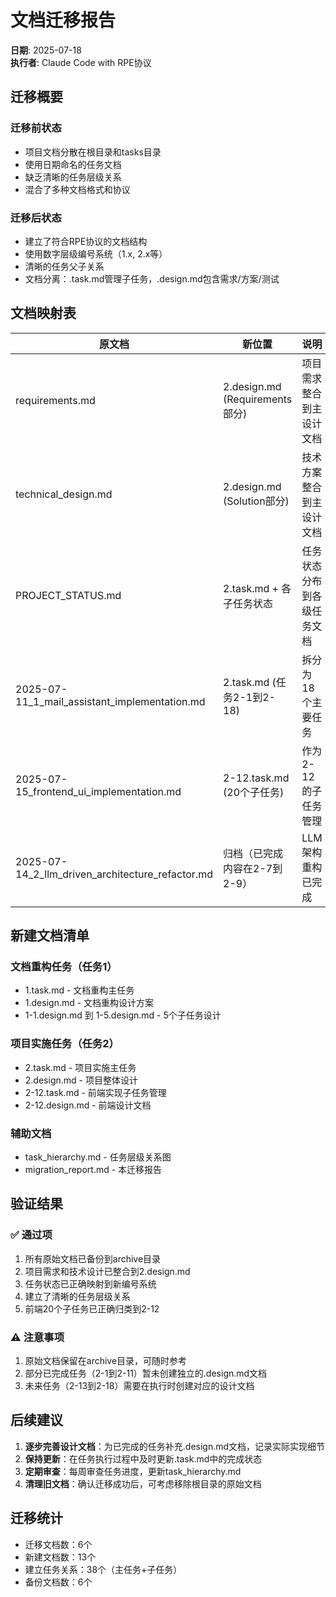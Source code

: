 # 文档迁移报告

**日期**: 2025-07-18  
**执行者**: Claude Code with RPE协议

## 迁移概要

### 迁移前状态
- 项目文档分散在根目录和tasks目录
- 使用日期命名的任务文档
- 缺乏清晰的任务层级关系
- 混合了多种文档格式和协议

### 迁移后状态
- 建立了符合RPE协议的文档结构
- 使用数字层级编号系统（1.x, 2.x等）
- 清晰的任务父子关系
- 文档分离：.task.md管理子任务，.design.md包含需求/方案/测试

## 文档映射表

| 原文档 | 新位置 | 说明 |
|--------|--------|------|
| requirements.md | 2.design.md (Requirements部分) | 项目需求整合到主设计文档 |
| technical_design.md | 2.design.md (Solution部分) | 技术方案整合到主设计文档 |
| PROJECT_STATUS.md | 2.task.md + 各子任务状态 | 任务状态分布到各级任务文档 |
| 2025-07-11_1_mail_assistant_implementation.md | 2.task.md (任务2-1到2-18) | 拆分为18个主要任务 |
| 2025-07-15_frontend_ui_implementation.md | 2-12.task.md (20个子任务) | 作为2-12的子任务管理 |
| 2025-07-14_2_llm_driven_architecture_refactor.md | 归档（已完成内容在2-7到2-9） | LLM架构重构已完成 |

## 新建文档清单

### 文档重构任务（任务1）
- 1.task.md - 文档重构主任务
- 1.design.md - 文档重构设计方案
- 1-1.design.md 到 1-5.design.md - 5个子任务设计

### 项目实施任务（任务2）
- 2.task.md - 项目实施主任务
- 2.design.md - 项目整体设计
- 2-12.task.md - 前端实现子任务管理
- 2-12.design.md - 前端设计文档

### 辅助文档
- task_hierarchy.md - 任务层级关系图
- migration_report.md - 本迁移报告

## 验证结果

### ✅ 通过项
1. 所有原始文档已备份到archive目录
2. 项目需求和技术设计已整合到2.design.md
3. 任务状态已正确映射到新编号系统
4. 建立了清晰的任务层级关系
5. 前端20个子任务已正确归类到2-12

### ⚠️ 注意事项
1. 原始文档保留在archive目录，可随时参考
2. 部分已完成任务（2-1到2-11）暂未创建独立的.design.md文档
3. 未来任务（2-13到2-18）需要在执行时创建对应的设计文档

## 后续建议

1. **逐步完善设计文档**：为已完成的任务补充.design.md文档，记录实际实现细节
2. **保持更新**：在任务执行过程中及时更新.task.md中的完成状态
3. **定期审查**：每周审查任务进度，更新task_hierarchy.md
4. **清理旧文档**：确认迁移成功后，可考虑移除根目录的原始文档

## 迁移统计

- 迁移文档数：6个
- 新建文档数：13个
- 建立任务关系：38个（主任务+子任务）
- 备份文档数：6个
